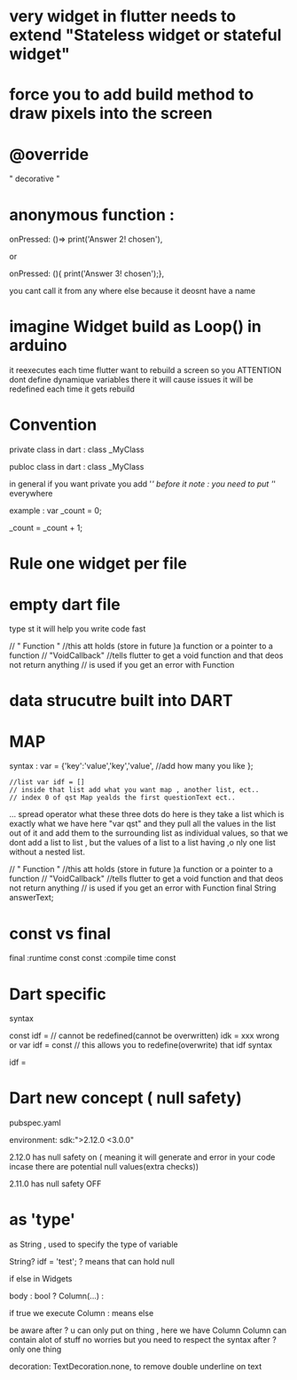 



# very widget in flutter needs to extend "Stateless widget or stateful widget"

# force you to add build method to draw pixels into the screen  

# @override 
" decorative "

# anonymous function :
onPressed: ()=> print('Answer 2! chosen'),

or

onPressed: (){ print('Answer 3! chosen');},

you cant call it from any where else because it deosnt have a name



# imagine Widget build as Loop() in arduino
it reexecutes each time flutter want to rebuild a screen
so you ATTENTION dont define dynamique variables there it will cause issues 
it will be redefined each time it gets rebuild


# Convention 

private class in dart :
class _MyClass

publoc class in dart :
class _MyClass


in general if you want private you add '_' before it
note : you need to put '_' everywhere

example :
var _count = 0;

_count = _count + 1;

# Rule one widget per file

# empty dart file 

type st it will help you write code fast


  // " Function "
  //this att holds (store in future )a function or a pointer to a function
  // "VoidCallback"
  //tells flutter to get a  void function and that deos not return anything 
  // is used if you get an error with Function

# data strucutre built into DART

# MAP

syntax :
var = {'key':'value','key','value', //add how many you like };


    //list var idf = []
    // inside that list add what you want map , another list, ect..
    // index 0 of qst Map yealds the first questionText ect..


...
spread operator 
 what these three dots do here is they take a list which is exactly what we have here "var qst" and they pull all the values in the list out of it and add them to the surrounding list as individual values,
 so that we dont add a list to list , but the values of a list to a list having ,o nly one list without a nested list.


   // " Function "
  //this att holds (store in future )a function or a pointer to a function
  // "VoidCallback"
  //tells flutter to get a  void function and that deos not return anything 
  // is used if you get an error with Function
  final String answerText;

# const vs final
final :runtime const
const :compile time const

# Dart specific
syntax

const idf = // cannot be redefined(cannot be overwritten)
idk = xxx wrong
or
var idf = const // this allows you to redefine(overwrite) that idf
syntax

idf =

# Dart new concept ( null safety)

pubspec.yaml

environment:
  sdk:">2.12.0 <3.0.0"

2.12.0 has null safety on ( meaning it will generate and error
in your code incase there are potential null values(extra checks))

2.11.0  has null safety OFF


# as 'type' 
as String , used to specify the type of variable


String? idf = 'test';
? means that can hold null



if else in Widgets

 body : bool ? Column(...)
 :

if true we execute Column
 : means else
 
 be aware after ? u can only put on thing , here we have Column 
 Column can contain alot of stuff no worries but 
 you need to respect the syntax after ? only one thing



decoration: TextDecoration.none, to remove double underline on text

